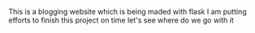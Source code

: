 This is a blogging website which is being maded with flask I am putting efforts to finish this project on time let's see where do we go with it
